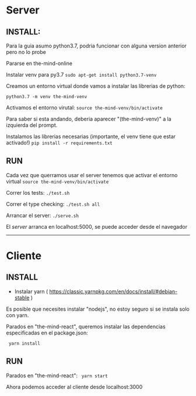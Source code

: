 # Server

## INSTALL:

Para la guia asumo python3.7, podria funcionar con alguna version anterior pero no lo probe

Pararse en the-mind-online

Instalar venv para py3.7
```sudo apt-get install python3.7-venv```

Creamos un entorno virtual donde vamos a instalar las librerias de python:

```python3.7 -m venv the-mind-venv```


Activamos el entorno virutal:
```source the-mind-venv/bin/activate```

Para saber si esta andando, deberia aparecer "(the-mind-venv)" a la izquierda del prompt.


Instalamos las librerias necesarias (importante, el venv tiene que estar activado!)
```pip install -r requirements.txt```


## RUN

Cada vez que querramos usar el server tenemos que activar el entorno virtual
```source the-mind-venv/bin/activate```


Correr los tests:
```./test.sh```

Correr el type checking:
```./test.sh all```

Arrancar el server:
```./serve.sh```

El _server_ arranca en localhost:5000, se puede acceder desde el navegador


-----------------------------

# Cliente

## INSTALL

- Instalar yarn
( https://classic.yarnpkg.com/en/docs/install/#debian-stable )

Es posible que necesites instalar "nodejs", no estoy seguro si se instala solo con yarn.

Parados en "the-mind-react", queremos instalar las dependencias especificadas en el package.json:

``` yarn install```


## RUN

Parados en "the-mind-react":
``` yarn start```

Ahora podemos acceder al cliente desde localhost:3000
